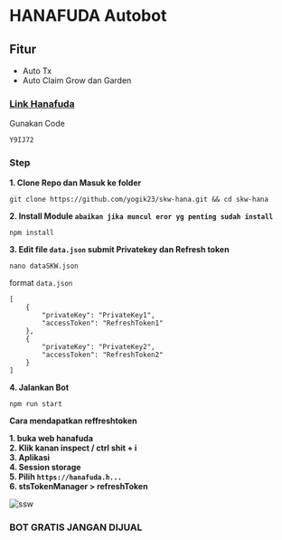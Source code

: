 # HANAFUDA Autobot

## Fitur
- Auto Tx
- Auto Claim Grow dan Garden

### [Link Hanafuda](https://hanafuda.hana.network)
Gunakan Code
```
Y9IJ72
```

### Step
**1. Clone Repo dan Masuk ke folder**
```
git clone https://github.com/yogik23/skw-hana.git && cd skw-hana
```
**2. Install Module `abaikan jika muncul eror yg penting sudah install`**
```
npm install
```
**3. Edit file `data.json` submit Privatekey dan Refresh token**
```
nano dataSKW.json
```
format `data.json`
```
[
    {
        "privateKey": "PrivateKey1",
        "accessToken": "RefreshToken1"
    },
    {
        "privateKey": "PrivateKey2",
        "accessToken": "RefreshToken2"
    }
]
```
**4. Jalankan Bot**
```
npm run start
```

**Cara mendapatkan reffreshtoken**

**1. buka web hanafuda \
2. Klik kanan inspect / ctrl shit + i \
3. Aplikasi \
4. Session storage \
5. Pilih `https://hanafuda.h...` \
6. stsTokenManager > refreshToken**

![ssw](https://github.com/user-attachments/assets/06bc88d2-470c-4409-abc2-602e83e814d8)

### BOT GRATIS JANGAN DIJUAL 


